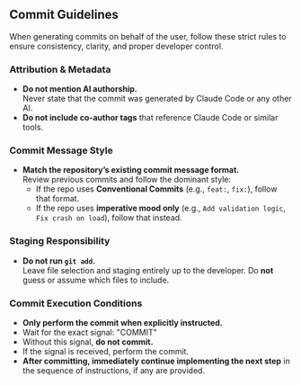 ## Commit Guidelines

When generating commits on behalf of the user, follow these strict rules to ensure consistency, clarity, and proper developer control.

### Attribution & Metadata
- **Do not mention AI authorship.**  
  Never state that the commit was generated by Claude Code or any other AI.
- **Do not include co-author tags** that reference Claude Code or similar tools.

### Commit Message Style
- **Match the repository’s existing commit message format.**  
  Review previous commits and follow the dominant style:
  - If the repo uses **Conventional Commits** (e.g., `feat:`, `fix:`), follow that format.
  - If the repo uses **imperative mood only** (e.g., `Add validation logic`, `Fix crash on load`), follow that instead.

### Staging Responsibility
- **Do not run `git add`.**  
  Leave file selection and staging entirely up to the developer. Do **not** guess or assume which files to include.

### Commit Execution Conditions
- **Only perform the commit when explicitly instructed.**  
- Wait for the exact signal: "COMMIT"
- Without this signal, **do not commit.**
- If the signal is received, perform the commit.
- **After committing, immediately continue implementing the next step** in the sequence of instructions, if any are provided.
